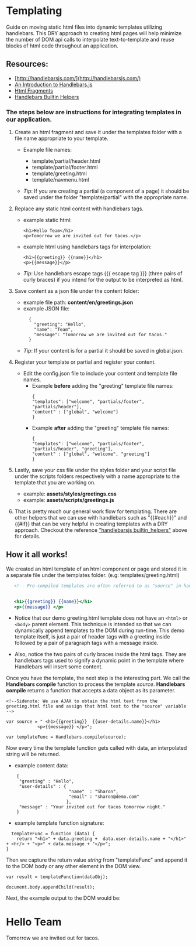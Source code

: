 # Templating
Guide on moving static html files into dynamic templates utilizing handlebars.
This DRY approach to creating html pages will help minimize the number of DOM api calls to interpolate text-to-template and reuse blocks of html code throughout an application.

## Resources: 
+ [http://handlebarsjs.com/](http://handlebarsjs.com/)
+ [An Introduction to Handlebars.js](https://www.youtube.com/watch?v=SPaw1ETzS2c)
+ [Html Fragments](http://www.jafsoft.com/doco/tag_manual_3.html)
+ [Handlebars Builtin Helpers](https://handlebarsjs.com/builtin_helpers.html)


### The steps below are instructions for integrating templates in our application.
1. Create an html fragment and save it under the templates folder with a file name appropriate to your template.
    - Example file names:
      - template/partial/header.html
      - template/partial/footer.html
      - template/greeting.html
      - template/navmenu.html

    -  *Tip*: If you are creating a partial (a component of a page) it should be      saved under the folder "template/partial" with the appropriate name.

2. Replace any static html content with handlebars tags.
    - example static html:
      ```
      <h1>Hello Team</h1>
      <p>Tomorrow we are invited out for tacos.</p>
      ```  
    - example html using handlebars tags for interpolation:
      ```
      <h1>{{greeting}} {{name}}</h1>
      <p>{{message}}</p>
      ```
    - *Tip*: Use handlebars escape tags {{{ escape tag }}} (three pairs of curly braces) if you intend for the output to be interpreted as html.

3. Save content as a json file under the content folder:
   - example file path: **content/en/greetings.json**
   - example JSON file:
      ```
        {
          "greeting": "Hello",
          "name": "Team",
          "message": "Tomorrow we are invited out for tacos."
        }
      ```
   -  *Tip*: If your content is for a partial it should be saved in global.json.

4. Register your template or partial and register your content.
    
    - Edit the config.json file to include your content and template file names.
      - Example **before** adding the "greeting" template file names:
        ```
        {
        "templates": ["welcome", "partials/footer", "partials/header"],
        "content" : ["global", "welcome"]
        }
        ```  
      - Example **after** adding the "greeting" template file names:
        ```
        {
        "templates": ["welcome", "partials/footer", "partials/header", "greeting"],
        "content" : ["global", "welcome", "greeting"]
        }
        ```
5. Lastly, save your css file under the styles folder and your script file under the scripts folders respectively with a name appropriate to the template that you are working on.
    - example: **assets/styles/greetings.css**
    - example: **assets/scripts/greetings.js**

6. That is pretty much our general work flow for templating. There are other helpers that we can use with handlebars such as 
"{{#each}}" and {{#if}} that can be very helpful in creating templates with a DRY approach. Checkout the reference ["handlebarsjs builtin_helpers"](#resources) above for details.

## How it all works!
We created an html template of an html component or page and stored it in a separate file under the templates folder. (e.g: templates/greeting.html)

```greeting.html source
   <!-- Pre-compiled templates are often referred to as "source" in handlebars.js -->


   <h1>{{greeting}} {{name}}</h1>
   <p>{{message}} </p>

```

- Notice that our demo greeting.html template does not have an `<html>` or `<body>` parent element.
  This technique is intended so that we can dynamically append templates to the DOM during run-time.
  This demo template itself, is just a pair of header tags with a greeting inside followed by a pair of paragraph tags with a message inside.
  
- Also, notice the two pairs of curly braces inside the html tags. They are handlebars tags used to signify a dynamic point in the template where Handlebars will insert some content.


Once you have the template, the next step is the interesting part. We call the **Handlebars compile** function to process the template *source*. **Handlebars compile** returns a function that accepts a data object as its parameter.

```
<!--Sidenote: We use AJAX to obtain the html text from the greeting.html file and assign that html text to the "source" variable -->

var source = " <h1>{{greeting}}  {{user-details.name}}</h1>
            <p>{{message}} </p>";

var templateFunc = Handlebars.compile(source);
```


Now every time the template function gets called with data, an interpolated string will be returned.
- example content data: 
```
    {
     "greeting" : "Hello",
     "user-details" : {
                        "name"  : "Sharon",
                        "email" : "sharon@demo.com"
                       },
     "message" : "Your invited out for tacos tomorrow night."
    }
```
- example template function signature:

```
  templateFunc = function (data) {
    return "<h1>" + data.greeting +  data.user-details.name + "</h1>" + <hr/> + "<p>" + data.message + "</p>";
}
```

Then we capture the return value *string* from "templateFunc" and append it to the DOM body or any other element in the DOM view.

```
var result = templateFunction(dataObj);

document.body.appendChild(result);

```

Next, the example output to the DOM would be:
# Hello Team
Tomorrow we are invited out for tacos.

